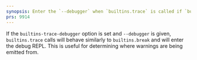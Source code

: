 ```yaml
---
synopsis: Enter the `--debugger` when `builtins.trace` is called if `builtins-trace-debugger` is set
prs: 9914
---
```


If the `builtins-trace-debugger` option is set and `--debugger` is given,
`builtins.trace` calls will behave similarly to `builtins.break` and will enter
the debug REPL. This is useful for determining where warnings are being emitted
from.
